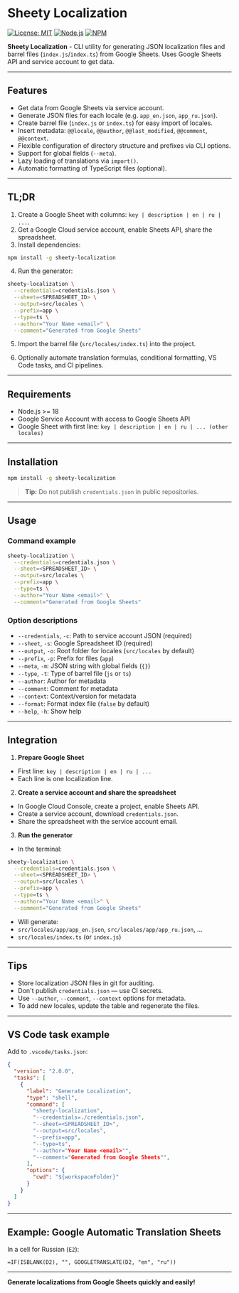# Sheety Localization

[![License: MIT](https://img.shields.io/badge/License-MIT-yellow.svg)](https://opensource.org/licenses/MIT)
[![Node.js](https://img.shields.io/badge/Node.js-%23339933.svg?style=flat&logo=node.js&logoColor=white)](https://nodejs.org)
[![NPM](https://img.shields.io/npm/v/sheety-localization.svg)](https://www.npmjs.com/package/sheety-localization)

**Sheety Localization** - CLI utility for generating JSON localization files and barrel files (`index.js`/`index.ts`) from Google Sheets. Uses Google Sheets API and service account to get data.

---

## Features

- Get data from Google Sheets via service account.
- Generate JSON files for each locale (e.g. `app_en.json`, `app_ru.json`).
- Create barrel file (`index.js` or `index.ts`) for easy import of locales.
- Insert metadata: `@@locale`, `@@author`, `@@last_modified`, `@@comment`, `@@context`.
- Flexible configuration of directory structure and prefixes via CLI options.
- Support for global fields (`--meta`).
- Lazy loading of translations via `import()`.
- Automatic formatting of TypeScript files (optional).

---

## TL;DR

1. Create a Google Sheet with columns: `key | description | en | ru | ...`.
2. Get a Google Cloud service account, enable Sheets API, share the spreadsheet.
3. Install dependencies:

```bash
npm install -g sheety-localization
```

4. Run the generator:

```bash
sheety-localization \
  --credentials=credentials.json \
  --sheet=<SPREADSHEET_ID> \
  --output=src/locales \
  --prefix=app \
  --type=ts \
  --author="Your Name <email>" \
  --comment="Generated from Google Sheets"
```

5. Import the barrel file (`src/locales/index.ts`) into the project.

6. Optionally automate translation formulas, conditional formatting, VS Code tasks, and CI pipelines.

---

## Requirements

- Node.js >= 18
- Google Service Account with access to Google Sheets API
- Google Sheet with first line:
  `key | description | en | ru | ... (other locales)`

---

## Installation

```bash
npm install -g sheety-localization
```

> **Tip:** Do not publish `credentials.json` in public repositories.

---

## Usage

### Command example

```bash
sheety-localization \
  --credentials=credentials.json \
  --sheet=<SPREADSHEET_ID> \
  --output=src/locales \
  --prefix=app \
  --type=ts \
  --author="Your Name <email>" \
  --comment="Generated from Google Sheets"
```

### Option descriptions

- `--credentials`, `-c`: Path to service account JSON (required)
- `--sheet`, `-s`: Google Spreadsheet ID (required)
- `--output`, `-o`: Root folder for locales (`src/locales` by default)
- `--prefix`, `-p`: Prefix for files (`app`)
- `--meta`, `-m`: JSON string with global fields (`{}`)
- `--type`, `-t`: Type of barrel file (`js` or `ts`)
- `--author`: Author for metadata
- `--comment`: Comment for metadata
- `--context`: Context/version for metadata
- `--format`: Format index file (`false` by default)
- `--help`, `-h`: Show help

---

## Integration

1. **Prepare Google Sheet**

- First line: `key | description | en | ru | ...`
- Each line is one localization line.

2. **Create a service account and share the spreadsheet**

- In Google Cloud Console, create a project, enable Sheets API.
- Create a service account, download `credentials.json`.
- Share the spreadsheet with the service account email.

3. **Run the generator**

- In the terminal:

```bash
sheety-localization \
  --credentials=credentials.json \
  --sheet=<SPREADSHEET_ID> \
  --output=src/locales \
  --prefix=app \
  --type=ts \
  --author="Your Name <email>" \
  --comment="Generated from Google Sheets"
```

- Will generate:
- `src/locales/app/app_en.json`, `src/locales/app/app_ru.json`, ...
- `src/locales/index.ts` (or `index.js`)

---

## Tips

- Store localization JSON files in git for auditing.
- Don't publish `credentials.json` — use CI secrets.
- Use `--author`, `--comment`, `--context` options for metadata.
- To add new locales, update the table and regenerate the files.

---

## VS Code task example

Add to `.vscode/tasks.json`:

```json
{
  "version": "2.0.0",
  "tasks": [
    {
      "label": "Generate Localization",
      "type": "shell",
      "command": [
        "sheety-localization",
        "--credentials=./credentials.json",
        "--sheet=<SPREADSHEET_ID>",
        "--output=src/locales",
        "--prefix=app",
        "--type=ts",
        "--author="Your Name <email>"",
        "--comment="Generated from Google Sheets"",
      ],
      "options": {
        "cwd": "${workspaceFolder}"
      }
    }
  ]
}
```

---

## Example: Google Automatic Translation Sheets

In a cell for Russian (`E2`):

```plaintext
=IF(ISBLANK(D2), "", GOOGLETRANSLATE(D2, "en", "ru"))
```

---

**Generate localizations from Google Sheets quickly and easily!**
